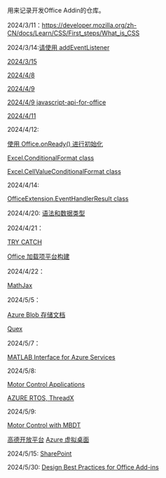 用来记录开发Office Addin的仓库。

2024/3/11：https://developer.mozilla.org/zh-CN/docs/Learn/CSS/First_steps/What_is_CSS

2024/3/14:[请使用 addEventListener](https://developer.mozilla.org/zh-CN/docs/Learn/JavaScript/First_steps/What_is_JavaScript)

[2024/3/15](https://developer.mozilla.org/zh-CN/docs/Learn/JavaScript/First_steps/Variables)

[2024/4/8](https://developer.mozilla.org/zh-CN/docs/Learn/JavaScript/Client-side_web_APIs/Manipulating_documents)

[2024/4/9](https://developer.mozilla.org/zh-CN/docs/Learn/Forms/Your_first_form)

[2024/4/9 javascript-api-for-office](https://learn.microsoft.com/en-us/office/dev/add-ins/reference/javascript-api-for-office)

[2024/4/11](https://learn.microsoft.com/en-us/office/dev/add-ins/develop/specify-office-hosts-and-api-requirements)

2024/4/12:

[使用 Office.onReady() 进行初始化](https://learn.microsoft.com/zh-cn/office/dev/add-ins/develop/initialize-add-in)

[Excel.ConditionalFormat class](https://learn.microsoft.com/zh-cn/javascript/api/excel/excel.conditionalformat?view=excel-js-preview)

[Excel.CellValueConditionalFormat class](https://learn.microsoft.com/zh-cn/javascript/api/excel/excel.cellvalueconditionalformat?view=excel-js-preview)

2024/4/14:

[OfficeExtension.EventHandlerResult class](https://learn.microsoft.com/zh-cn/javascript/api/office/officeextension.eventhandlerresult?view=excel-js-preview)

2024/4/20:
[语法和数据类型](https://developer.mozilla.org/zh-CN/docs/Web/JavaScript/Guide/Grammar_and_types)

2024/4/21：

[TRY CATCH](https://developer.mozilla.org/zh-CN/docs/Web/JavaScript/Guide/Control_flow_and_error_handling)

[ Office 加载项平台构建](https://learn.microsoft.com/zh-cn/office/dev/add-ins/overview/core-concepts-office-add-ins?view=excel-js-preview)

2024/4/22：

[MathJax](https://docs.mathjax.org/en/latest/basic/mathematics.html)

2024/5/5：

[Azure Blob 存储文档](https://learn.microsoft.com/zh-cn/azure/storage/blobs/)

[Quex](https://quex.sourceforge.net/doc/html/main.html)

2024/5/7：

[MATLAB Interface for Azure Services](https://github.com/mathworks-ref-arch/matlab-azure-services)

2024/5/8:

[Motor Control Applications](https://ww2.mathworks.cn/videos/building-motor-control-applications-with-embedded-coder-and-nxp-motor-control-development-toolbox-for-s32k-mcus-1484342382496.html)

[AZURE RTOS, ThreadX](https://github.com/eclipse-threadx/threadx)

2024/5/9:

[Motor Control with MBDT](https://www.nxp.com/design/training/bldc-motor-control-with-mbdt:TIP-BLDC-MBDT-COURSE)

[高德开放平台](https://lbs.amap.com/)
[Azure 虚拟桌面](https://learn.microsoft.com/zh-cn/training/modules/m365-wvd-intro/3-how-windows-virtual-desktop-works)

2024/5/15:
[SharePoint](https://www.microsoft.com/zh-cn/microsoft-365/sharepoint/collaboration)

2024/5/30:
[Design Best Practices for Office Add-ins](https://www.youtube.com/watch?v=vStXzijN-as&list=PLR9nK3mnD-OVExAWBr2QtS_5UmqUr7HL4&index=1)
